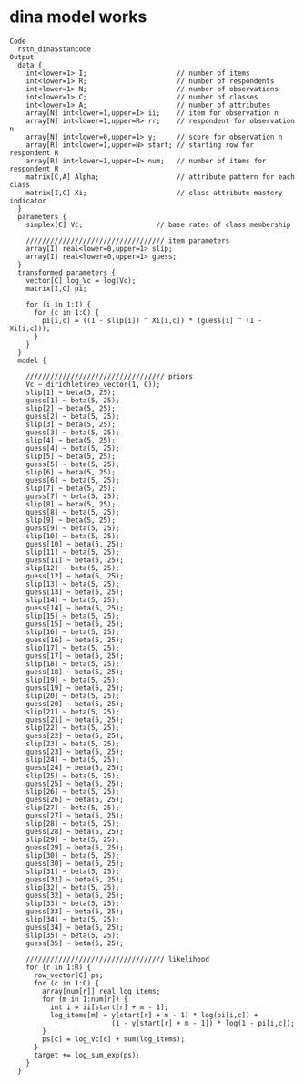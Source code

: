 # dina model works

    Code
      rstn_dina$stancode
    Output
      data {
        int<lower=1> I;                      // number of items
        int<lower=1> R;                      // number of respondents
        int<lower=1> N;                      // number of observations
        int<lower=1> C;                      // number of classes
        int<lower=1> A;                      // number of attributes
        array[N] int<lower=1,upper=I> ii;    // item for observation n
        array[N] int<lower=1,upper=R> rr;    // respondent for observation n
        array[N] int<lower=0,upper=1> y;     // score for observation n
        array[R] int<lower=1,upper=N> start; // starting row for respondent R
        array[R] int<lower=1,upper=I> num;   // number of items for respondent R
        matrix[C,A] Alpha;                   // attribute pattern for each class
        matrix[I,C] Xi;                      // class attribute mastery indicator
      }
      parameters {
        simplex[C] Vc;                  // base rates of class membership
      
        ////////////////////////////////// item parameters
        array[I] real<lower=0,upper=1> slip;
        array[I] real<lower=0,upper=1> guess;
      }
      transformed parameters {
        vector[C] log_Vc = log(Vc);
        matrix[I,C] pi;
      
        for (i in 1:I) {
          for (c in 1:C) {
            pi[i,c] = ((1 - slip[i]) ^ Xi[i,c]) * (guess[i] ^ (1 - Xi[i,c]));
          }
        }
      }
      model {
      
        ////////////////////////////////// priors
        Vc ~ dirichlet(rep_vector(1, C));
        slip[1] ~ beta(5, 25);
        guess[1] ~ beta(5, 25);
        slip[2] ~ beta(5, 25);
        guess[2] ~ beta(5, 25);
        slip[3] ~ beta(5, 25);
        guess[3] ~ beta(5, 25);
        slip[4] ~ beta(5, 25);
        guess[4] ~ beta(5, 25);
        slip[5] ~ beta(5, 25);
        guess[5] ~ beta(5, 25);
        slip[6] ~ beta(5, 25);
        guess[6] ~ beta(5, 25);
        slip[7] ~ beta(5, 25);
        guess[7] ~ beta(5, 25);
        slip[8] ~ beta(5, 25);
        guess[8] ~ beta(5, 25);
        slip[9] ~ beta(5, 25);
        guess[9] ~ beta(5, 25);
        slip[10] ~ beta(5, 25);
        guess[10] ~ beta(5, 25);
        slip[11] ~ beta(5, 25);
        guess[11] ~ beta(5, 25);
        slip[12] ~ beta(5, 25);
        guess[12] ~ beta(5, 25);
        slip[13] ~ beta(5, 25);
        guess[13] ~ beta(5, 25);
        slip[14] ~ beta(5, 25);
        guess[14] ~ beta(5, 25);
        slip[15] ~ beta(5, 25);
        guess[15] ~ beta(5, 25);
        slip[16] ~ beta(5, 25);
        guess[16] ~ beta(5, 25);
        slip[17] ~ beta(5, 25);
        guess[17] ~ beta(5, 25);
        slip[18] ~ beta(5, 25);
        guess[18] ~ beta(5, 25);
        slip[19] ~ beta(5, 25);
        guess[19] ~ beta(5, 25);
        slip[20] ~ beta(5, 25);
        guess[20] ~ beta(5, 25);
        slip[21] ~ beta(5, 25);
        guess[21] ~ beta(5, 25);
        slip[22] ~ beta(5, 25);
        guess[22] ~ beta(5, 25);
        slip[23] ~ beta(5, 25);
        guess[23] ~ beta(5, 25);
        slip[24] ~ beta(5, 25);
        guess[24] ~ beta(5, 25);
        slip[25] ~ beta(5, 25);
        guess[25] ~ beta(5, 25);
        slip[26] ~ beta(5, 25);
        guess[26] ~ beta(5, 25);
        slip[27] ~ beta(5, 25);
        guess[27] ~ beta(5, 25);
        slip[28] ~ beta(5, 25);
        guess[28] ~ beta(5, 25);
        slip[29] ~ beta(5, 25);
        guess[29] ~ beta(5, 25);
        slip[30] ~ beta(5, 25);
        guess[30] ~ beta(5, 25);
        slip[31] ~ beta(5, 25);
        guess[31] ~ beta(5, 25);
        slip[32] ~ beta(5, 25);
        guess[32] ~ beta(5, 25);
        slip[33] ~ beta(5, 25);
        guess[33] ~ beta(5, 25);
        slip[34] ~ beta(5, 25);
        guess[34] ~ beta(5, 25);
        slip[35] ~ beta(5, 25);
        guess[35] ~ beta(5, 25);
      
        ////////////////////////////////// likelihood
        for (r in 1:R) {
          row_vector[C] ps;
          for (c in 1:C) {
            array[num[r]] real log_items;
            for (m in 1:num[r]) {
              int i = ii[start[r] + m - 1];
              log_items[m] = y[start[r] + m - 1] * log(pi[i,c]) +
                             (1 - y[start[r] + m - 1]) * log(1 - pi[i,c]);
            }
            ps[c] = log_Vc[c] + sum(log_items);
          }
          target += log_sum_exp(ps);
        }
      }

